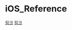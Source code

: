 # iOS_Reference



[링크](iOS_Reference/iOS_Framework_Project/iOS_SDK_Build.md)
[링크](https://github.com/CMJunghoon/iOS_Reference/iOS_Framework_Project/iOS_SDK_Build.md)



